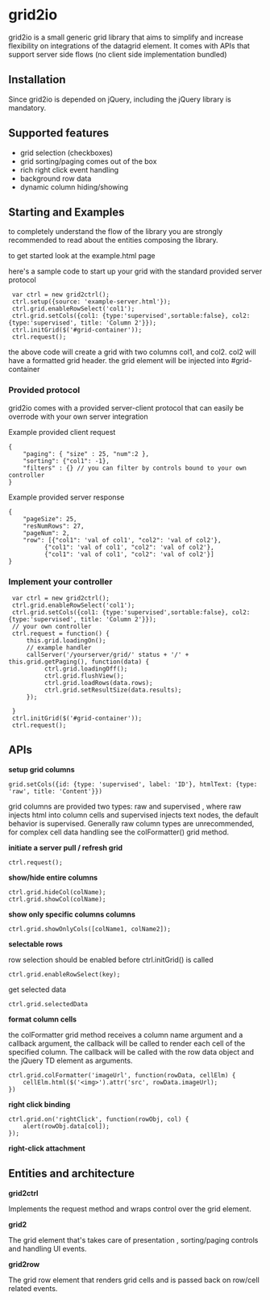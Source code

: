 # grid2io
grid2io is a small generic grid library that aims to simplify and increase flexibility on integrations of the datagrid element.
It comes with APIs that support server side  flows (no client side implementation bundled)


## Installation

Since grid2io is depended on jQuery, including the jQuery library is mandatory.

## Supported features 
+ grid selection (checkboxes)
+ grid sorting/paging comes out of the box
+ rich right click event handling
+ background row data
+ dynamic column hiding/showing

## Starting and Examples

to completely understand the flow of the library you are strongly recommended to read about the entities composing the library.

to get started look at the example.html page

here's a sample code to start up your grid with the standard provided server protocol

     var ctrl = new grid2ctrl();
     ctrl.setup({source: 'example-server.html'});
     ctrl.grid.enableRowSelect('col1');
     ctrl.grid.setCols({col1: {type:'supervised',sortable:false}, col2: {type:'supervised', title: 'Column 2'}});
     ctrl.initGrid($('#grid-container'));
     ctrl.request();


the above code will create a grid with two columns col1, and col2. col2 will have a formatted grid header.
the grid element will be injected into #grid-container

### Provided protocol

grid2io comes with a provided server-client protocol that can easily be overrode with your own server integration

Example provided client request

    {
        "paging": { "size" : 25, "num":2 },
        "sorting": {"col1": -1},
        "filters" : {} // you can filter by controls bound to your own controller
    }

Example provided server response


    {
        "pageSize": 25,
        "resNumRows": 27,
        "pageNum": 2,
        "row": [{"col1": 'val of col1', "col2": 'val of col2'},
              {"col1": 'val of col1', "col2": 'val of col2'},
              {"col1": 'val of col1', "col2": 'val of col2'}]
    }

### Implement your controller

     var ctrl = new grid2ctrl();
     ctrl.grid.enableRowSelect('col1');
     ctrl.grid.setCols({col1: {type:'supervised',sortable:false}, col2: {type:'supervised', title: 'Column 2'}});
     // your own controller
     ctrl.request = function() {
         this.grid.loadingOn();
         // example handler
         callServer('/yourserver/grid/' status + '/' + this.grid.getPaging(), function(data) {
              ctrl.grid.loadingOff();
              ctrl.grid.flushView();
              ctrl.grid.loadRows(data.rows);
              ctrl.grid.setResultSize(data.results);
         });
              
     }
     ctrl.initGrid($('#grid-container'));
     ctrl.request();


## APIs

**setup grid columns**

    grid.setCols({id: {type: 'supervised', label: 'ID'}, htmlText: {type: 'raw', title: 'Content'}})

grid columns are provided two types: raw and supervised , where raw injects html into column cells and supervised injects text nodes, the default behavior is supervised. 
Generally raw column types are unrecommended, for complex cell data handling see the colFormatter() grid method.

**initiate a server pull / refresh grid**

    ctrl.request();


**show/hide entire columns**

    ctrl.grid.hideCol(colName);
    ctrl.grid.showCol(colName);

**show only specific columns columns**

    ctrl.grid.showOnlyCols([colName1, colName2]);


**selectable rows**

row selection should be enabled before ctrl.initGrid() is called

    ctrl.grid.enableRowSelect(key);

get selected data

    ctrl.grid.selectedData

**format column cells**

the colFormatter grid method receives a column name argument and a callback argument, the callback will be called to render each cell of the specified column.
The callback will be called with the row data object and the jQuery TD element as arguments.

    ctrl.grid.colFormatter('imageUrl', function(rowData, cellElm) {
        cellElm.html($('<img>').attr('src', rowData.imageUrl);
    })


**right click binding**

    ctrl.grid.on('rightClick', function(rowObj, col) {
        alert(rowObj.data[col]);
    });
        


**right-click attachment**

## Entities and architecture

**grid2ctrl**

Implements the request method and wraps control over the grid element.


**grid2**

The grid element that's takes care of presentation , sorting/paging controls and handling UI events.

**grid2row**

The grid row element that renders grid cells and is passed back on row/cell related events.
